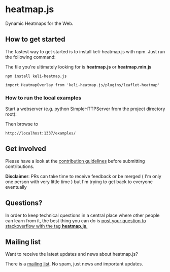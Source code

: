 # heatmap.js
Dynamic Heatmaps for the Web. 

## How to get started

The fastest way to get started is to install keli-heatmap.js with npm. Just run the following command:




The file you're ultimately looking for is **heatmap.js** or **heatmap.min.js**



`npm install keli-heatmap.js`

`import HeatmapOverlay from 'keli-heatmap.js/plugins/leaflet-heatmap'`

### How to run the local examples

Start a webserver (e.g. python SimpleHTTPServer from the project directory root):

Then browse to 

`http://localhost:1337/examples/`


## Get involved

Please have a look at the [contribution guidelines](CONTRIBUTE.md) before submitting contributions. 

**Disclaimer**: PRs can take time to receive feedback or be merged ( I'm only one person with very little time ) but I'm trying to get back to everyone eventually

## Questions?

In order to keep technical questions in a central place where other people can learn from it, the best thing you can do is [post your question to stackoverflow with the tag **heatmap.js**.](http://stackoverflow.com/questions/ask?tags=heatmap.js) 




## Mailing list

Want to receive the latest updates and news about heatmap.js? 

There is a [mailing list](http://eepurl.com/0mmV5). No spam, just news and important updates.
